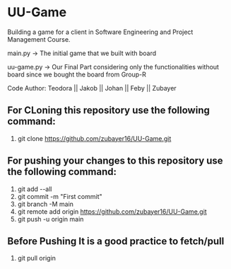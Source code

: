 # UU-Game
Building a game for a client in Software Engineering and Project Management Course.

main.py -> The initial game that we built with board


uu-game.py -> Our Final Part considering only the functionalities without board since we bought the board from Group-R

Code Author:
Teodora  || Jakob  || Johan  || Feby  || Zubayer

## For CLoning this repository use the following command:

1. git clone https://github.com/zubayer16/UU-Game.git

## For pushing your changes to this repository use the following command:
1. git add --all
2. git commit -m "First commit"
3. git branch -M main
4. git remote add origin https://github.com/zubayer16/UU-Game.git
5. git push -u origin main

## Before Pushing It is a good practice to fetch/pull
1. git pull origin
